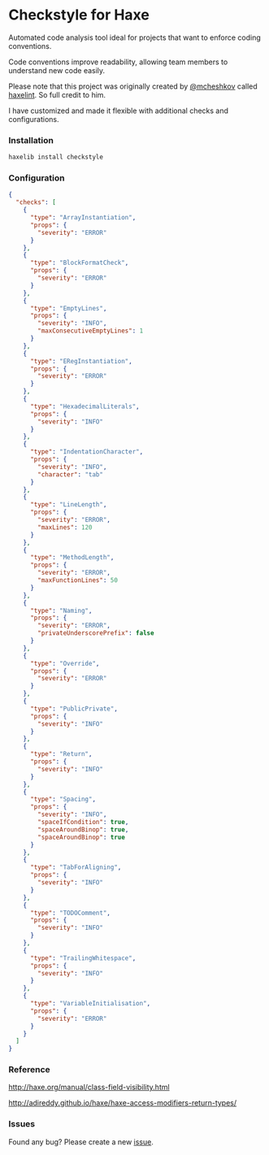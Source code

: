 # Checkstyle for Haxe

Automated code analysis tool ideal for projects that want to enforce coding conventions.

Code conventions improve readability, allowing team members to understand new code easily.

Please note that this project was originally created by [@mcheshkov](https://github.com/mcheshkov) called [haxelint](https://github.com/mcheshkov/haxelint). So full credit to him.

I have customized and made it flexible with additional checks and configurations.

### Installation ###

```haxe
haxelib install checkstyle
```

### Configuration ###

```json
{
  "checks": [
    {
      "type": "ArrayInstantiation",
      "props": {
        "severity": "ERROR"
      }
    },
    {
      "type": "BlockFormatCheck",
      "props": {
        "severity": "ERROR"
      }
    },
    {
      "type": "EmptyLines",
      "props": {
        "severity": "INFO",
        "maxConsecutiveEmptyLines": 1
      }
    },
    {
      "type": "ERegInstantiation",
      "props": {
        "severity": "ERROR"
      }
    },
    {
      "type": "HexadecimalLiterals",
      "props": {
        "severity": "INFO"
      }
    },
    {
      "type": "IndentationCharacter",
      "props": {
        "severity": "INFO",
        "character": "tab"
      }
    },
    {
      "type": "LineLength",
      "props": {
        "severity": "ERROR",
        "maxLines": 120
      }
    },
    {
      "type": "MethodLength",
      "props": {
        "severity": "ERROR",
        "maxFunctionLines": 50
      }
    },
    {
      "type": "Naming",
      "props": {
        "severity": "ERROR",
        "privateUnderscorePrefix": false
      }
    },
    {
      "type": "Override",
      "props": {
        "severity": "ERROR"
      }
    },
    {
      "type": "PublicPrivate",
      "props": {
        "severity": "INFO"
      }
    },
    {
      "type": "Return",
      "props": {
        "severity": "INFO"
      }
    },
    {
      "type": "Spacing",
      "props": {
        "severity": "INFO",
        "spaceIfCondition": true,
        "spaceAroundBinop": true,
        "spaceAroundBinop": true
      }
    },
    {
      "type": "TabForAligning",
      "props": {
        "severity": "INFO"
      }
    },
    {
      "type": "TODOComment",
      "props": {
        "severity": "INFO"
      }
    },
    {
      "type": "TrailingWhitespace",
      "props": {
        "severity": "INFO"
      }
    },
    {
      "type": "VariableInitialisation",
      "props": {
        "severity": "ERROR"
      }
    }
  ]
}
```

### Reference ###

http://haxe.org/manual/class-field-visibility.html

http://adireddy.github.io/haxe/haxe-access-modifiers-return-types/

### Issues ###

Found any bug? Please create a new [issue](https://github.com/adireddy/haxe-checkstyle/issues/new).
